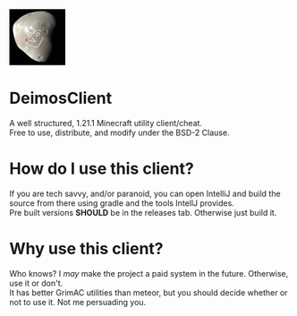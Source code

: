 <img src="deimos.jpg" style="margin: auto; height: 100px; width:100px;"/>

# DeimosClient
A well structured, 1.21.1 Minecraft utility client/cheat. <br> Free to use, distribute, and modify under the BSD-2 Clause. 
# How do I use this client?
If you are tech savvy, and/or paranoid, you can open IntelliJ and build the source from there using gradle and the tools IntellJ provides. 
<br> Pre built versions **SHOULD** be in the releases tab. Otherwise just build it. 
# Why use this client? 
Who knows? I *may* make the project a paid system in the future. Otherwise, use it or don't. 
<br> It has better GrimAC utilities than meteor, but you should decide whether or not to use it. Not me persuading you.
